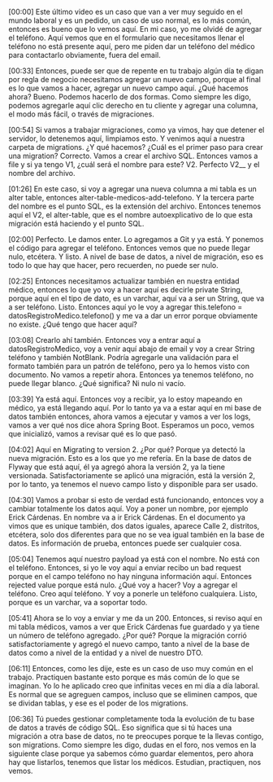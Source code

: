 [00:00] Este último video es un caso que van a ver muy seguido en el mundo laboral y es un pedido, un caso de uso normal, es lo más común, entonces es bueno que lo vemos aquí. En mi caso, yo me olvidé de agregar el teléfono. Aquí vemos que en el formulario que necesitamos llenar el teléfono no está presente aquí, pero me piden dar un teléfono del médico para contactarlo obviamente, fuera del email.

[00:33] Entonces, puede ser que de repente en tu trabajo algún día te digan por regla de negocio necesitamos agregar un nuevo campo, porque al final es lo que vamos a hacer, agregar un nuevo campo aquí. ¿Qué hacemos ahora? Bueno. Podemos hacerlo de dos formas. Como siempre les digo, podemos agregarle aquí clic derecho en tu cliente y agregar una columna, el modo más fácil, o través de migraciones.

[00:54] Si vamos a trabajar migraciones, como ya vimos, hay que detener el servidor, lo detenemos aquí, limpiamos esto. Y venimos aquí a nuestra carpeta de migrations. ¿Y qué hacemos? ¿Cuál es el primer paso para crear una migration? Correcto. Vamos a crear el archivo SQL. Entonces vamos a file y si ya tengo V1, ¿cuál será el nombre para este? V2. Perfecto V2__ y el nombre del archivo.

[01:26] En este caso, si voy a agregar una nueva columna a mi tabla es un alter table, entonces alter-table-medicos-add-telefono. Y la tercera parte del nombre es el punto SQL, es la extensión del archivo. Entonces tenemos aquí el V2, el alter-table, que es el nombre autoexplicativo de lo que esta migración está haciendo y el punto SQL.

[02:00] Perfecto. Le damos enter. Lo agregamos a Git y ya está. Y ponemos el código para agregar el teléfono. Entonces vemos que no puede llegar nulo, etcétera. Y listo. A nivel de base de datos, a nivel de migración, eso es todo lo que hay que hacer, pero recuerden, no puede ser nulo.

[02:25] Entonces necesitamos actualizar también en nuestra entidad médico, entonces lo que yo voy a hacer aquí es decirle private String, porque aquí en el tipo de dato, es un varchar, aquí va a ser un String, que va a ser teléfono. Listo. Entonces aquí yo le voy a agregar this.telefono = datosRegistroMedico.telefono() y me va a dar un error porque obviamente no existe. ¿Qué tengo que hacer aquí?

[03:08] Crearlo ahí también. Entonces voy a entrar aquí a datosRegistroMedico, voy a venir aquí abajo de email y voy a crear String teléfono y también NotBlank. Podría agregarle una validación para el formato también para un patrón de teléfono, pero ya lo hemos visto con documento. No vamos a repetir ahora. Entonces ya tenemos teléfono, no puede llegar blanco. ¿Qué significa? Ni nulo ni vacío.

[03:39] Ya está aquí. Entonces voy a recibir, ya lo estoy mapeando en médico, ya está llegando aquí. Por lo tanto ya va a estar aquí en mi base de datos también entonces, ahora vamos a ejecutar y vamos a ver los logs, vamos a ver qué nos dice ahora Spring Boot. Esperamos un poco, vemos que inicializó, vamos a revisar qué es lo que pasó.

[04:02] Aquí en Migrating to version 2. ¿Por qué? Porque ya detectó la nueva migración. Esto es a los que yo me refería. En la base de datos de Flyway que está aquí, él ya agregó ahora la versión 2, ya la tiene versionada. Satisfactoriamente se aplicó una migración, está la versión 2, por lo tanto, ya tenemos el nuevo campo listo y disponible para ser usado.

[04:30] Vamos a probar si esto de verdad está funcionando, entonces voy a cambiar totalmente los datos aquí. Voy a poner un nombre, por ejemplo Erick Cárdenas. En nombre va a ir Erick Cárdenas. En el documento ya vimos que es unique también, dos datos iguales, aparece Calle 2, distritos, etcétera, solo dos diferentes para que no se vea igual también en la base de datos. Es información de prueba, entonces puede ser cualquier cosa.

[05:04] Tenemos aquí nuestro payload ya está con el nombre. No está con el teléfono. Entonces, si yo le voy aquí a enviar recibo un bad request porque en el campo teléfono no hay ninguna información aquí. Entonces rejected value porque está nulo. ¿Qué voy a hacer? Voy a agregar el teléfono. Creo aquí teléfono. Y voy a ponerle un teléfono cualquiera. Listo, porque es un varchar, va a soportar todo.

[05:41] Ahora se lo voy a enviar y me da un 200. Entonces, si reviso aquí en mi tabla médicos, vamos a ver que Erick Cárdenas fue guardado y ya tiene un número de teléfono agregado. ¿Por qué? Porque la migración corrió satisfactoriamente y agregó el nuevo campo, tanto a nivel de la base de datos como a nivel de la entidad y a nivel de nuestro DTO.

[06:11] Entonces, como les dije, este es un caso de uso muy común en el trabajo. Practiquen bastante esto porque es más común de lo que se imaginan. Yo lo he aplicado creo que infinitas veces en mi día a día laboral. Es normal que se agreguen campos, incluso que se eliminen campos, que se dividan tablas, y ese es el poder de los migrations.

[06:36] Tú puedes gestionar completamente toda la evolución de tu base de datos a través de código SQL. Eso significa que si tú haces una migración a otra base de datos, no te preocupes porque te la llevas contigo, son migrations. Como siempre les digo, dudas en el foro, nos vemos en la siguiente clase porque ya sabemos cómo guardar elementos, pero ahora hay que listarlos, tenemos que listar los médicos. Estudian, practiquen, nos vemos.